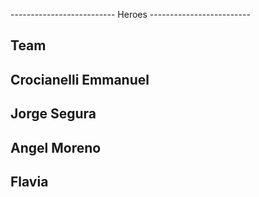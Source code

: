 -------------------------- Heroes -------------------------

Team
----------------------------------
Crocianelli Emmanuel
----------------------------------
Jorge Segura
----------------------------------
Angel Moreno
----------------------------------
Flavia
----------------------------------

